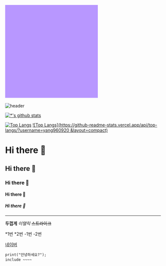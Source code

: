 <img src = 'images/1.png' width = 300 height = 300></img>


![header](https://capsule-render.vercel.app/api?type=egg&color=auto&height=300&section=header&text=깃허브%20특강&fontSize=90)

[![*'s github stats](https://github-readme-stats.vercel.app/api?username=yang960920)](https://github.com/yang960920)

[![Top Langs](https://github-readme-stats.vercel.app/api/top-langs/?username=yang960920)](https://github.com/yang960920/github-readme-stats)
[![Top Langs](https://github-readme-stats.vercel.app/api/top-langs/?username=yang960920 &layout=compact)](https://github.com/yang960920/githubreadme-stats)

# Hi there 👋
## Hi there 👋
### Hi there 👋
#### Hi there 👋
##### Hi there 👋
---
**두껍게**
*이탤릭*
~~스트라이크~~

*1번
*2번
-1번
-2번

[네이버](https://www.naver.com)
```
print("안녕하세요?");
include ~~~~
```
